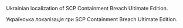 Ukrainian localization of SCP Containment Breach Ultimate Edition.

Українська локалізація гри SCP Containment Breach Ultimate Edition.

